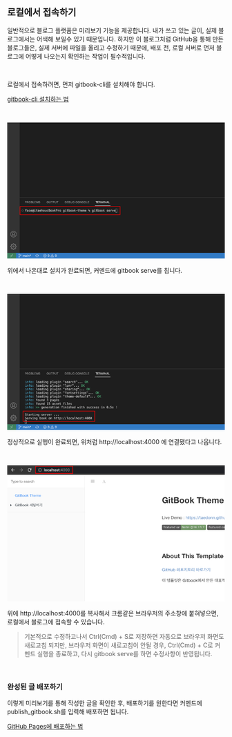 ## 로컬에서 접속하기

일반적으로 블로그 플랫폼은 미리보기 기능을 제공합니다. 내가 쓰고 있는 글이, 실제 블로그에서는 어색해 보일수 있기 때문입니다. 하지만 이 블로그처럼 GitHub을 통해 만든 블로그들은, 실제 서버에 파일을 올리고 수정하기 때문에, 배포 전, 로컬 서버로 먼저 블로그에 어떻게 나오는지 확인하는 작업이 필수적입니다.

&nbsp;

로컬에서 접속하려면, 먼저 gitbook-cli를 설치해야 합니다.

[gitbook-cli 설치하는 법](../README.md/#gitbook-cli)

&nbsp;

![gitbook serve](../images/github_8.jpg)

위에서 나온대로 설치가 완료되면, 커멘드에 gitbook serve를 칩니다.

&nbsp;

![localhost](../images/github_9.jpg)

정상적으로 실행이 완료되면, 위처럼 http://localhost:4000 에 연결됐다고 나옵니다.

&nbsp;

![web browser](../images/github_10.jpg)

위에 http://localhost:4000를 복사해서 크롬같은 브라우저의 주소창에 붙혀넣으면, 로컬에서 블로그에 접속할 수 있습니다.
> 기본적으로 수정하고나서 Ctrl(Cmd) + S로 저장하면 자동으로 브라우저 화면도 새로고침 되지만, 브라우저 화면이 새로고침이 안될 경우, Ctrl(Cmd) + C로 커멘드 실행을 종료하고, 다시 gitbook serve를 하면 수정사항이 반영됩니다.

&nbsp;

### 완성된 글 배포하기

이렇게 미리보기를 통해 작성한 글을 확인한 후, 배포하기를 원한다면 커멘드에 publish_gitbook.sh를 입력해 배포하면 됩니다.

[GitHub Pages에 배포하는 법](../setting_up_gitbook/README.md/#github-pages에-배포하기)

&nbsp;